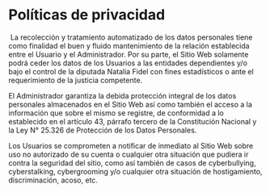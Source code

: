 # Políticas de privacidad
​
La recolección y tratamiento automatizado de los datos personales tiene como finalidad el buen y fluido mantenimiento de la relación establecida entre el Usuario y el Administrador. Por su parte, el Sitio Web solamente podrá ceder los datos de los Usuarios a las entidades dependientes y/o bajo el control de la diputada Natalia Fidel con fines estadísticos o ante el requerimiento de la justicia competente.


El Administrador garantiza la debida protección integral de los datos personales almacenados en el Sitio Web así como también el acceso a la información que sobre el mismo se registre, de conformidad a lo establecido en el artículo 43, párrafo tercero de la Constitución Nacional y la Ley N° 25.326 de Protección de los Datos Personales.


Los Usuarios se comprometen a notificar de inmediato al Sitio Web sobre uso no autorizado de su cuenta o cualquier otra situación que pudiera ir contra la seguridad del sitio, como así también de casos de cyberbullying, cyberstalking, cybergrooming y/o cualquier otra situación de hostigamiento, discriminación, acoso, etc.